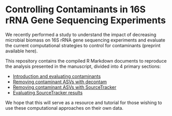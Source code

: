 # Controlling Contaminants in 16S rRNA Gene Sequencing Experiments

We recently performed a study to understand the impact of decreasing microbial biomass on 16S rRNA gene sequencing experiments and evaluate the current computational strategies to control for contaminants (preprint available here).

This repository contains the compiled R Markdown documents to reproduce the analysis presented in the manuscript, divided into 4 primary sections:

* [Introduction and evaluating contaminants](./Analyses/ControllingConatminants16S.Rmd)
* [Removing contaminant ASVs with decontam](./Analysis/ControllingConatminants16S_decontam.Rmd)
* [Removing contaminant ASVs with SourceTracker](./Analysis/ControllingConatminants16S_SourceTrackerPrep.Rmd)
* [Evaluating SourceTracker results](./Analysis/ControllingConatminants16S_SourceTracker.Rmd)

We hope that this will serve as a resource and tutorial for those wishing to use these computational approaches on their own data. 
